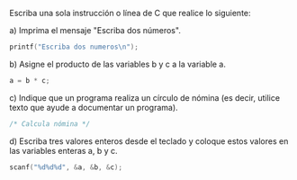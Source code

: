 Escriba una sola instrucción o línea de C que realice lo siguiente:

a) Imprima el mensaje "Escriba dos números".
```c
printf("Escriba dos numeros\n");
```

b) Asigne el producto de las variables b y c a la variable a.
```c
a = b * c;
```

c) Indique que un programa realiza un círculo de nómina (es decir, utilice texto
que ayude a documentar un programa).
```c
/* Calcula nómina */
```

d) Escriba tres valores enteros desde el teclado y coloque estos valores en las
variables enteras a, b y c.
```c
scanf("%d%d%d", &a, &b, &c);
```
